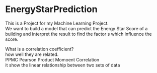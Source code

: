 # EnergyStarPrediction  
This is a Project for my Machine Learning Project.  
We want to build a model that can predict the Energy Star Score of a building and interpret the result to find the factor s which influence the score.  
  
What is a correlation coefficient?  
how well they are related.  
PPMC Pearson Product Momoent Correlation  
it show the linear relationship between two sets of data  
